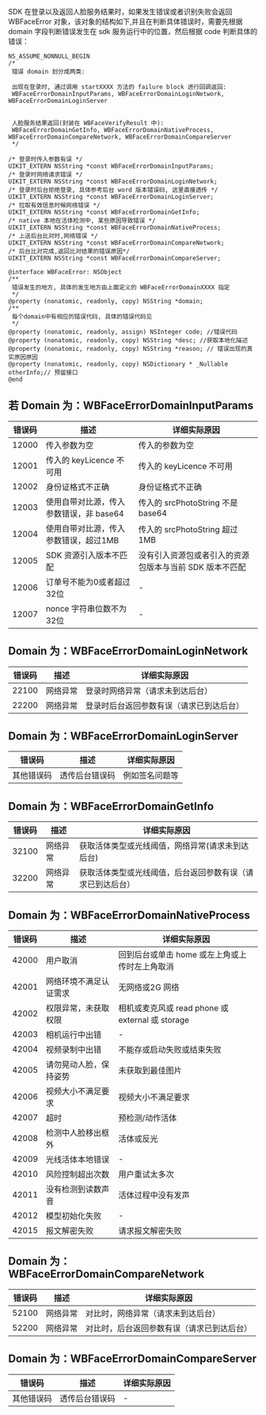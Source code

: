 SDK 在登录以及返回人脸服务结果时，如果发生错误或者识别失败会返回 WBFaceError 对象，该对象的结构如下,并且在判断具体错误时，需要先根据 domain 字段判断错误发生在 sdk 服务运行中的位置，然后根据 code 判断具体的错误：
```
NS_ASSUME_NONNULL_BEGIN
/*
 错误 domain 划分成两类:

 出现在登录时, 通过调用 startXXXX 方法的 failure block 进行回调返回:
 WBFaceErrorDomainInputParams, WBFaceErrorDomainLoginNetwork, WBFaceErrorDomainLoginServer


 人脸服务结果返回(封装在 WBFaceVerifyResult 中):
 WBFaceErrorDomainGetInfo, WBFaceErrorDomainNativeProcess, WBFaceErrorDomainCompareNetwork, WBFaceErrorDomainCompareServer
 */

/* 登录时传入参数有误 */
UIKIT_EXTERN NSString *const WBFaceErrorDomainInputParams;
/* 登录时网络请求错误 */
UIKIT_EXTERN NSString *const WBFaceErrorDomainLoginNetwork;
/* 登录时后台拒绝登录, 具体参考后台 word 版本错误码, 这里直接透传 */
UIKIT_EXTERN NSString *const WBFaceErrorDomainLoginServer;
/* 拉取有效信息时候网络错误 */
UIKIT_EXTERN NSString *const WBFaceErrorDomainGetInfo;
/* native 本地在活体检测中, 某些原因导致错误 */
UIKIT_EXTERN NSString *const WBFaceErrorDomainNativeProcess;
/* 上送后台比对时,网络错误 */
UIKIT_EXTERN NSString *const WBFaceErrorDomainCompareNetwork;
/* 后台比对完成,返回比对结果的错误原因*/
UIKIT_EXTERN NSString *const WBFaceErrorDomainCompareServer;

@interface WBFaceError: NSObject
/**
 错误发生的地方, 具体的发生地方由上面定义的 WBFaceErrorDomainXXXX 指定
 */
@property (nonatomic, readonly, copy) NSString *domain;
/**
 每个domain中有相应的错误代码, 具体的错误代码见
 */
@property (nonatomic, readonly, assign) NSInteger code; //错误代码
@property (nonatomic, readonly, copy) NSString *desc; //获取本地化描述
@property (nonatomic, readonly, copy) NSString *reason; // 错误出现的真实原因原因
@property (nonatomic, readonly, copy) NSDictionary * _Nullable otherInfo;// 预留接口
@end
```

## 若 Domain 为：WBFaceErrorDomainInputParams

| 错误码 | 描述                                    | 详细实际原因                                            |
| ------ | --------------------------------------- | ------------------------------------------------------- |
| 12000  | 传入参数为空                            | 传入的参数为空                                          |
| 12001  | 传入的 keyLicence 不可用                | 传入的 keyLicence 不可用                                |
| 12002  | 身份证格式不正确                        | 身份证格式不正确                                        |
| 12003  | 使用自带对比源，传入参数错误，非 base64 | 传入的 srcPhotoString 不是 base64                       |
| 12004  | 使用自带对比源，传入参数错误，超过1MB   | 传入的 srcPhotoString 超过1MB                           |
| 12005  | SDK 资源引入版本不匹配                  | 没有引入资源包或者引入的资源包版本与当前 SDK 版本不匹配 |
| 12006  | 订单号不能为0或者超过32位               | -                                                       |
| 12007  | nonce 字符串位数不为32位                | -                                                       |

## Domain 为：WBFaceErrorDomainLoginNetwork

|错误码 | 描述 | 详细实际原因|
|---------|---------|---------|
|22100 | 网络异常 | 登录时网络异常（请求未到达后台）|
|22200 | 网络异常 | 登录时后台返回参数有误（请求已到达后台）|

## Domain 为：WBFaceErrorDomainLoginServer

|错误码 | 描述 | 详细实际原因|
|---------|---------|---------|
|其他错误码 | 透传后台错误码 | 例如签名问题等 |

## Domain 为：WBFaceErrorDomainGetInfo

|错误码 | 描述 | 详细实际原因|
|---------|---------|---------|
|32100 | 网络异常 | 获取活体类型或光线阈值，网络异常(请求未到达后台)|
|32200 | 网络异常 | 获取活体类型或光线阈值，后台返回参数有误（请求已到达后台）|

## Domain 为：WBFaceErrorDomainNativeProcess

| 错误码 | 描述                   | 详细实际原因                                     |
| ------ | ---------------------- | ------------------------------------------------ |
| 42000  | 用户取消               | 回到后台或单击 home 或左上角或上传时左上角取消   |
| 42001  | 网络环境不满足认证需求 | 无网络或2G 网络                                  |
| 42002  | 权限异常，未获取权限   | 相机或麦克风或 read phone 或 external 或 storage |
| 42003  | 相机运行中出错         | -                                                |
| 42004  | 视频录制中出错         | 不能存或启动失败或结束失败                       |
| 42005  | 请勿晃动人脸，保持姿势 | 未获取到最佳图片                                 |
| 42006  | 视频大小不满足要求     | 视频大小不满足要求                               |
| 42007  | 超时                   | 预检测/动作活体                                  |
| 42008  | 检测中人脸移出框外     | 活体或反光                                 |
| 42009  | 光线活体本地错误       | -                                                |
| 42010  | 风险控制超出次数       | 用户重试太多次                                   |
| 42011  | 没有检测到读数声音     | 活体过程中没有发声                           |
| 42012  | 模型初始化失败       | -                                   |
| 42015  | 报文解密失败     | 请求报文解密失败                           |

## Domain 为：WBFaceErrorDomainCompareNetwork

|错误码 | 描述 | 详细实际原因|
|---------|---------|---------|
|52100 | 网络异常 | 对比时，网络异常（请求未到达后台）|
|52200 | 网络异常 | 对比时，后台返回参数有误（请求已到达后台）|

## Domain 为：WBFaceErrorDomainCompareServer

|错误码 | 描述 | 详细实际原因|
|---------|---------|---------|
|其他错误码 | 透传后台错误码 | -|

